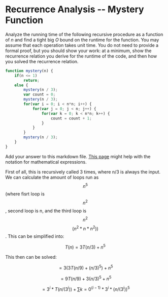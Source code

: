 # Recurrence Analysis -- Mystery Function

Analyze the running time of the following recursive procedure as a function of
$n$ and find a tight big $O$ bound on the runtime for the function. You may
assume that each operation takes unit time. You do not need to provide a formal
proof, but you should show your work: at a minimum, show the recurrence relation
you derive for the runtime of the code, and then how you solved the recurrence
relation.

```javascript
function mystery(n) {
    if(n <= 1)
        return;
    else {
        mystery(n / 3);
        var count = 0;
        mystery(n / 3);
        for(var i = 0; i < n*n; i++) {
            for(var j = 0; j < n; j++) {
                for(var k = 0; k < n*n; k++) {
                    count = count + 1;
                }
            }
        }
        mystery(n / 3);
    }
}
```

Add your answer to this markdown file. [This
page](https://docs.github.com/en/get-started/writing-on-github/working-with-advanced-formatting/writing-mathematical-expressions)
might help with the notation for mathematical expressions.

First of all, this is recursively called 3 times, where n/3 is always the input. We can calculate the amount of loops run as $$n^5$$ (where fisrt loop is $$n^2$$, second loop is n, and the third loop is $$n^2$$ $$(n^2 * n * n^2))$$. This can be simplified into:

$$T(n) = 3T(n/3) + n^5$$

This then can be solved:

$$ = 3(3T(n/9) + (n/3)^5)+ n^5$$

$$ = 9T(n/9) + 3(n/3)^5 + n^5$$

$$ = 3^i *T(n/(3^i)) + \sum{k=0}^(i-1) * 3^i * (n/(3^i))^5$$

